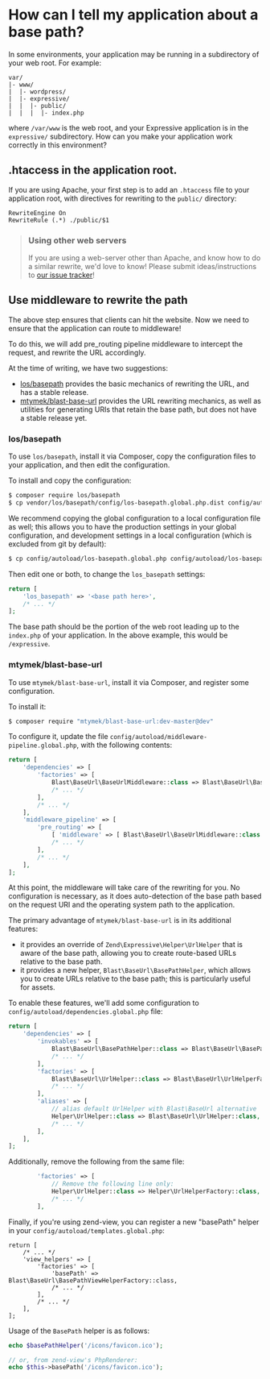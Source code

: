 # How can I tell my application about a base path?

In some environments, your application may be running in a subdirectory of your
web root. For example:

```
var/
|- www/
|  |- wordpress/
|  |- expressive/
|  |  |- public/
|  |  |  |- index.php
```

where `/var/www` is the web root, and your Expressive application is in the
`expressive/` subdirectory. How can you make your application work correctly in
this environment?

## .htaccess in the application root.

If you are using Apache, your first step is to add an `.htaccess` file to your
application root, with directives for rewriting to the `public/` directory:

```ApacheConf
RewriteEngine On
RewriteRule (.*) ./public/$1
```

> ### Using other web servers
>
> If you are using a web-server other than Apache, and know how to do a similar
> rewrite, we'd love to know! Please submit ideas/instructions to
> [our issue tracker](https://github.com/zendframework/zend-expressive/issues)!

## Use middleware to rewrite the path

The above step ensures that clients can hit the website. Now we need to ensure
that the application can route to middleware!

To do this, we will add pre_routing pipeline middleware to intercept the
request, and rewrite the URL accordingly.

At the time of writing, we have two suggestions:

- [los/basepath](https://github.com/Lansoweb/basepath) provides the basic
  mechanics of rewriting the URL, and has a stable release.
- [mtymek/blast-base-url](https://github.com/mtymek/blast-base-url) provides the
  URL rewriting mechanics, as well as utilities for generating URIs that retain
  the base path, but does not have a stable release yet.

### los/basepath

To use `los/basepath`, install it via Composer, copy the configuration files to
your application, and then edit the configuration.

To install and copy the configuration:

```bash
$ composer require los/basepath
$ cp vendor/los/basepath/config/los-basepath.global.php.dist config/autoload/los-basepath.global.php
```

We recommend copying the global configuration to a local configuration file as
well; this allows you to have the production settings in your global
configuration, and development settings in a local configuration (which is
excluded from git by default):

```bash
$ cp config/autoload/los-basepath.global.php config/autoload/los-basepath.local.php
```

Then edit one or both, to change the `los_basepath` settings:

```php
return [
    'los_basepath' => '<base path here>',
    /* ... */
];
```

The base path should be the portion of the web root leading up to the
`index.php` of your application. In the above example, this would be
`/expressive`.

### mtymek/blast-base-url

To use `mtymek/blast-base-url`, install it via Composer, and register some
configuration.

To install it:

```bash
$ composer require "mtymek/blast-base-url:dev-master@dev"
```

To configure it, update the file `config/autoload/middleware-pipeline.global.php`,
with the following contents:

```php
return [
    'dependencies' => [
        'factories' => [
            Blast\BaseUrl\BaseUrlMiddleware::class => Blast\BaseUrl\BaseUrlMiddlewareFactory::class,
            /* ... */
        ],
        /* ... */
    ],
    'middleware_pipeline' => [
        'pre_routing' => [
            [ 'middleware' => [ Blast\BaseUrl\BaseUrlMiddleware::class ] ],
            /* ... */
        ],
        /* ... */
    ],
];
```

At this point, the middleware will take care of the rewriting for you. No
configuration is necessary, as it does auto-detection of the base path based on
the request URI and the operating system path to the application.

The primary advantage of `mtymek/blast-base-url` is in its additional features:

- it provides an override of `Zend\Expressive\Helper\UrlHelper` that is aware of
  the base path, allowing you to create route-based URLs relative to the base
  path.
- it provides a new helper, `Blast\BaseUrl\BasePathHelper`, which allows you to
  create URLs relative to the base path; this is particularly useful for assets.

To enable these features, we'll add some configuration to
`config/autoload/dependencies.global.php` file:

```php
return [
    'dependencies' => [
        'invokables' => [
            Blast\BaseUrl\BasePathHelper::class => Blast\BaseUrl\BasePathHelper::class,            
            /* ... */
        ],
        'factories' => [
            Blast\BaseUrl\UrlHelper::class => Blast\BaseUrl\UrlHelperFactory::class,            
            /* ... */
        ],
        'aliases' => [
            // alias default UrlHelper with Blast\BaseUrl alternative
            Helper\UrlHelper::class => Blast\BaseUrl\UrlHelper::class,
            /* ... */
        ],
    ],
];
```

Additionally, remove the following from the same file:

```php
        'factories' => [
            // Remove the following line only:
            Helper\UrlHelper::class => Helper\UrlHelperFactory::class,
            /* ... */
        ],
```

Finally, if you're using zend-view, you can register a new "basePath" helper in
your `config/autoload/templates.global.php`:

```
return [
    /* ... */
    'view_helpers' => [
        'factories' => [
            'basePath' => Blast\BaseUrl\BasePathViewHelperFactory::class,
            /* ... */
        ],
        /* ... */
    ],
];
```

Usage of the `BasePath` helper is as follows:

```php
echo $basePathHelper('/icons/favicon.ico');

// or, from zend-view's PhpRenderer:
echo $this->basePath('/icons/favicon.ico');
```
